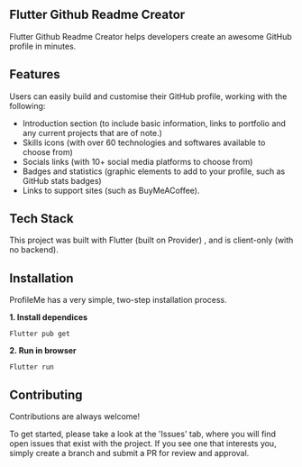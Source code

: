 
Flutter Github Readme Creator
-
Flutter Github Readme Creator helps developers create an awesome GitHub profile in minutes.


## Features

Users can easily build and customise their GitHub profile, working with the following:

-   Introduction section (to include basic information, links to portfolio and any current projects that are of note.)
-   Skills icons (with over 60 technologies and softwares available to choose from)
-   Socials links (with 10+ social media platforms to choose from)
-   Badges and statistics (graphic elements to add to your profile, such as GitHub stats badges)
-   Links to support sites (such as BuyMeACoffee).


## Tech Stack

This project was built with Flutter (built on Provider) , and is client-only (with no backend).


## Installation

ProfileMe has a very simple, two-step installation process.

**1. Install dependices**

    Flutter pub get

**2. Run in browser**

    Flutter run
    

## Contributing

Contributions are always welcome!

To get started, please take a look at the 'Issues' tab, where you will find open issues that exist with the project. If you see one that interests you, simply create a branch and submit a PR for review and approval.
